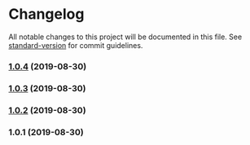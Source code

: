 # Changelog

All notable changes to this project will be documented in this file. See [standard-version](https://github.com/conventional-changelog/standard-version) for commit guidelines.

### [1.0.4](https://github.com///compare/v1.0.3...v1.0.4) (2019-08-30)



### [1.0.3](https://github.com///compare/v1.0.2...v1.0.3) (2019-08-30)



### [1.0.2](https://github.com///compare/v1.0.1...v1.0.2) (2019-08-30)



### 1.0.1 (2019-08-30)
